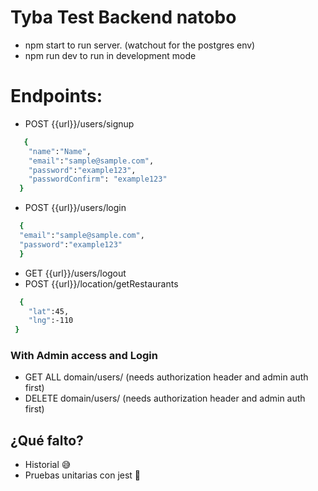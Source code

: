 # Tyba Test Backend natobo

- npm start to run server. (watchout for the postgres env)
- npm run dev to run in development mode

# Endpoints:

- POST {{url}}/users/signup

```bash
   {
    "name":"Name",
    "email":"sample@sample.com",
    "password":"example123",
    "passwordConfirm": "example123"
  }
```

- POST {{url}}/users/login

```bash
  {
  "email":"sample@sample.com",
  "password":"example123"
  }
```

- GET {{url}}/users/logout
- POST {{url}}/location/getRestaurants

```bash
  {
    "lat":45,
    "lng":-110
 }
```

### With Admin access and Login

- GET ALL domain/users/ (needs authorization header and admin auth first)
- DELETE domain/users/ (needs authorization header and admin auth first)

## ¿Qué falto?

- Historial 😅
- Pruebas unitarias con jest 🙈

